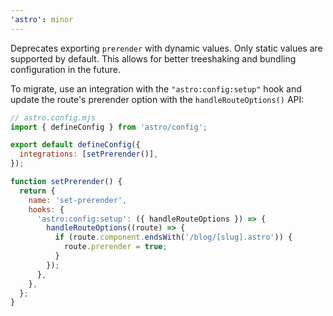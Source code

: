 ```yaml
---
'astro': minor
---
```


Deprecates exporting `prerender` with dynamic values. Only static values are supported by default. This allows for better treeshaking and bundling configuration in the future.

To migrate, use an integration with the `"astro:config:setup"` hook and update the route's prerender option with the `handleRouteOptions()` API:

```js
// astro.config.mjs
import { defineConfig } from 'astro/config';

export default defineConfig({
  integrations: [setPrerender()],
});

function setPrerender() {
  return {
    name: 'set-prerender',
    hooks: {
      'astro:config:setup': ({ handleRouteOptions }) => {
        handleRouteOptions((route) => {
          if (route.component.endsWith('/blog/[slug].astro')) {
            route.prerender = true;
          }
        });
      },
    },
  };
}
```
